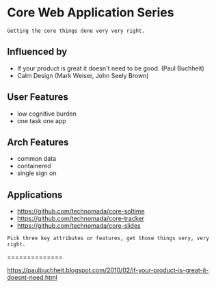 # Core Web Application Series

`Getting the core things done very very right.`

## Influenced by
- If your product is great it doesn't need to be good. (Paul Buchheit)
- Calm Design (Mark Weiser, John Seely Brown)

## User Features
- low cognitive burden
- one task one app

## Arch Features
- common data
- containered
- single sign on

## Applications
- https://github.com/technomada/core-soltime
- https://github.com/technomada/core-tracker
- https://github.com/technomada/core-slides

`Pick three key attributes or features, get those things very, very right.`

==============

https://paulbuchheit.blogspot.com/2010/02/if-your-product-is-great-it-doesnt-need.html


